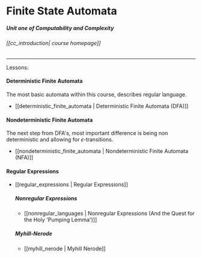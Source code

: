# Finite State Automata
##### Unit one of Computability and Complexity
###### [[cc_introduction| course homepage]]
---

Lessons:
#### Deterministic Finite Automata
The most basic automata within this course, describes regular language.
- [[deterministic_finite_automata | Deterministic Finite Automata (DFA)]]

#### Nondeterministic Finite Automata
The next step from DFA's, most important difference is being non deterministic and allowing for $\epsilon$-transitions.

- [[nondeterministic_finite_automata | Nondeterministic Finite Automata (NFA)]]

#### Regular Expressions
- [[regular_expressions | Regular Expressions]]
	##### Nonregular Expressions
	- [[nonregular_languages | Nonregular Expressions (And the Quest for the Holy 'Pumping Lemma')]]
	##### Myhill-Nerode
	- [[myhill_nerode | Myhill Nerode]]
	